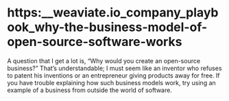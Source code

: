 # https:\_\_weaviate.io_company_playbook_why-the-business-model-of-open-source-software-works

A question that I get a lot is, “Why would you create an open-source business?” That’s understandable; I must seem like an inventor who refuses to patent his inventions or an entrepreneur giving products away for free. If you have trouble explaining how such business models work, try using an example of a business from outside the world of software.
